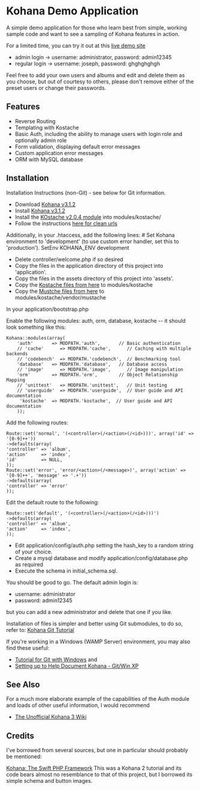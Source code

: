 Kohana Demo Application
=======================
A simple demo application for those who learn best from simple, working sample code and want to see a sampling of Kohana features in action.

For a limited time, you can try it out at this [live demo site](http://optocare.angryhosting.com/)

- admin login -> username: administrator, password: admin12345
- regular login -> username: joseph, password: ghghghghgh

Feel free to add your own users and albums and edit and delete them as you choose, but out of courtesy to others, please don't remove either of the preset users or change their passwords.

Features
--------
- Reverse Routing
- Templating with Kostache
- Basic Auth, including the ability to manage users with login role and optionally admin role
- Form validation, displaying default error messages
- Custom application error messages
- ORM with MySQL database

Installation
------------
Installation Instructions (non-Git) - see below for Git information.

- Download [Kohana v3.1.2](http://kohanaframework.org/download)
- Install [Kohana v3.1.2](http://kohanaframework.org/3.1/guide/kohana/install)
- Install the [KOstache v2.0.4 module](http://github.com/zombor/KOstache) into modules/kostache/
- Follow the instructions [here for clean urls](http://kohanaframework.org/3.0/guide/kohana/tutorials/clean-urls)

Additionally, in your .htaccess, add the following lines:
    # Set Kohana environment to 'development' (to use custom error handler, set this to 'production').
    SetEnv KOHANA_ENV development

- Delete controller/welcome.php if so desired
- Copy the files in the application directory of this project into 'application'.
- Copy the files in the assets directory of this project into 'assets'.
- Copy the [Kostache files from here](http://github.com/zombor/KOstache) to modules/kostache
- Copy the [Mustche files from here](http://github.com/bobthecow/mustache.php) to modules/kostache/vendor/mustache

In your application/bootstrap.php

Enable the following modules: auth, orm, database, kostache -- it should look something like this:

    Kohana::modules(array(
    	'auth'       => MODPATH.'auth',       // Basic authentication
    	// 'cache'      => MODPATH.'cache',      // Caching with multiple backends
    	// 'codebench'  => MODPATH.'codebench',  // Benchmarking tool
    	'database'   => MODPATH.'database',   // Database access
    	// 'image'      => MODPATH.'image',      // Image manipulation
    	'orm'        => MODPATH.'orm',        // Object Relationship Mapping
    	// 'unittest'   => MODPATH.'unittest',   // Unit testing
    	// 'userguide'  => MODPATH.'userguide',  // User guide and API documentation
    	 'kostache'  => MODPATH.'kostache',  // User guide and API documentation
    	));


Add the following routes:

    Route::set('normal', '(<controller>(/<action>(/<id>)))', array('id' => '[0-9]++'))
    ->defaults(array(
    'controller' => 'album',
    'action'     => 'index',
    'id'         => NULL,
    ));
    Route::set('error', 'error/<action>(/<message>)', array('action' => '[0-9]++', 'message' => '.+'))
    ->defaults(array(
    'controller' => 'error'
    ));

Edit the default route to the following:

    Route::set('default', '(<controller>(/<action>(/<id>)))')
    ->defaults(array(
    'controller' => 'album',
    'action'     => 'index',
    ));

- Edit application/config/auth.php setting the hash_key to a random string of your choice.
- Create a mysql database and modify application/config/database.php as required
- Execute the schema in initial_schema.sql.

You should be good to go.  The default admin login is:
- username: administrator
- password: admin12345

but you can add a new administrator and delete that one if you like.

Installation of files is simpler and better using Git submodules, to do so, refer to:
[Kohana Git Tutorial](http://kohanaframework.org/3.0/guide/kohana/tutorials/git)

If you're working in a Windows (WAMP Server) environment, you may also find these useful:

- [Tutorial for Git with Windows](http://dowdrake.com/showthread.php?400-A-nice-tutorial-for-Git-with-Windows) and
- [Setting up to Help Document Kohana - Git/Win XP](http://dowdrake.com/showthread.php?401-Setting-up-to-help-document-Kohana-Git-Win-XP)

See Also
--------
For a much more elaborate example of the capabilities of the Auth module and loads of other useful information, I would recommend

- [The Unofficial Kohana 3 Wiki](http://kerkness.ca/wiki/doku.php)

Credits
-------
I've borrowed from several sources, but one in particular should probably be mentioned:

[Kohana: The Swift PHP Framework](http://net.tutsplus.com/tutorials/php/kohana-the-swift-php-framework/)
This was a Kohana 2 tutorial and its code bears almost no resemblance to that of this project, but I borrowed its simple schema and button images.
